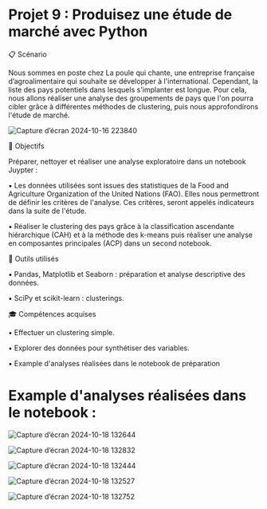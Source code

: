 
# Projet 9 : Produisez une étude de marché avec Python

📋 Scénario

Nous sommes en poste chez La poule qui chante, une entreprise française d’agroalimentaire qui souhaite se développer à l'international. Cependant, la liste des pays potentiels dans lesquels s'implanter est longue. Pour cela, nous allons réaliser une analyse des groupements de pays que l'on pourra cibler grâce à différentes méthodes de clustering, puis nous approfondirons l'étude de marché.

![Capture d’écran 2024-10-16 223840](https://github.com/user-attachments/assets/da288275-1f34-4fad-96e9-91eb0b87ef85)


🎯 Objectifs

 Préparer, nettoyer et réaliser une analyse exploratoire dans un notebook Juypter :
 
:black_small_square:	 Les données utilisées sont issues des statistiques de la Food and Agriculture Organization of the United Nations (FAO). Elles nous permettront de définir les critères de l'analyse. Ces critères, seront appelés indicateurs dans la suite de l'étude.

:black_small_square:	 Réaliser le clustering des pays grâce à la classification ascendante hiérarchique (CAH) et à la méthode des k-means puis réaliser une analyse en composantes principales (ACP) dans un second notebook.

🔧 Outils utilisés

:black_small_square:	 Pandas, Matplotlib et Seaborn : préparation et analyse descriptive des données.

:black_small_square:	 SciPy et scikit-learn : clusterings.

🎓 Compétences acquises

:black_small_square:	 Effectuer un clustering simple.

:black_small_square:	 Explorer des données pour synthétiser des variables.

:black_small_square:	 Example d'analyses réalisées dans le notebook de préparation

# Example d'analyses réalisées dans le notebook  :

![Capture d’écran 2024-10-18 132644](https://github.com/user-attachments/assets/a9241a0c-1f1b-422f-9a00-dec638f6b328)

![Capture d’écran 2024-10-18 132832](https://github.com/user-attachments/assets/79396031-7157-403d-b76c-07511461562b)


![Capture d’écran 2024-10-18 132444](https://github.com/user-attachments/assets/a11940c9-ae28-4860-9c5e-974a7469d6a8)


![Capture d’écran 2024-10-18 132527](https://github.com/user-attachments/assets/67fbce22-f5e8-4fde-b655-4765c6974d44)



![Capture d’écran 2024-10-18 132752](https://github.com/user-attachments/assets/3e6e9e32-cd54-40ca-91de-3e6ec3bffb5b)








